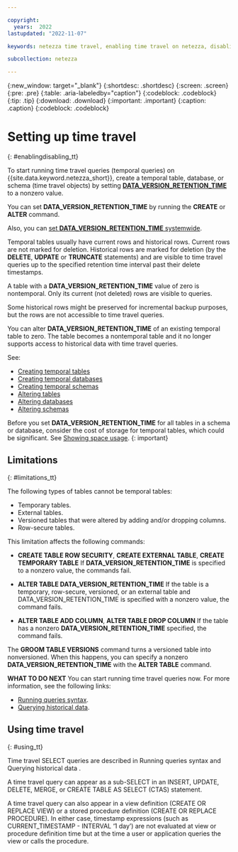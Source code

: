 ```yaml
---

copyright:
  years:  2022
lastupdated: "2022-11-07"

keywords: netezza time travel, enabling time travel on netezza, disabling time travel on netezza, enabling time travel, disabling time travel, time travel

subcollection: netezza

---
```


{:new_window: target="_blank"}
{:shortdesc: .shortdesc}
{:screen: .screen}
{:pre: .pre}
{:table: .aria-labeledby="caption"}
{:codeblock: .codeblock}
{:tip: .tip}
{:download: .download}
{:important: .important}
{:caption: .caption}
{:codeblock: .codeblock}

# Setting up time travel
{: #enablingdisabling_tt}

To start running time travel queries (temporal queries) on {{site.data.keyword.netezza_short}}, create a temporal table, database, or schema (time travel objects) by setting [**DATA_VERSION_RETENTION_TIME**](/docs/netezza?topic=netezza-dataretentioninterval_tt#dataretentionintervaldef_tt) to a nonzero value.

You can set **DATA_VERSION_RETENTION_TIME** by running the **CREATE** or **ALTER** command.

Also, you can [set **DATA_VERSION_RETENTION_TIME** systemwide](/docs/netezza?topic=netezza-dataretentioninterval_tt#settingretentioninterval_tt).

Temporal tables usually have current rows and historical rows. Current rows are not marked for deletion. Historical rows are marked for deletion (by the **DELETE**, **UDPATE** or **TRUNCATE** statements) and are visible to time travel queries up to the specified retention time interval past their delete timestamps.

A table with a **DATA_VERSION_RETENTION_TIME** value of zero is nontemporal. Only its current (not deleted) rows are visible to queries.

Some historical rows might be preserved for incremental backup purposes, but the rows are not accessible to time travel queries.

You can alter **DATA_VERSION_RETENTION_TIME** of an existing temporal table to zero. The table becomes a nontemporal table and it no longer supports access to historical data with time travel queries.

See:

- [Creating temporal tables](/docs/netezza?topic=netezza-temporaltables_tt#creatingtemporal_tt)
- [Creating temporal databases](/docs/netezza?topic=netezza-temporaltables_tt#createdb_tt)
- [Creating temporal schemas](/docs/netezza?topic=netezza-temporaltables_tt#createschemas_tt)
- [Altering tables](/docs/netezza?topic=netezza-alteringobjects_tt#altertables_tt)
- [Altering databases](/docs/netezza?topic=netezza-alteringobjects_tt#alterdb_tt)
- [Altering schemas](/docs/netezza?topic=netezza-alteringobjects_tt#alteringschemas_tt)

Before you set **DATA_VERSION_RETENTION_TIME** for all tables in a schema or database, consider the cost of storage for temporal tables, which could be significant. See [Showing space usage](/docs/netezza?topic=netezza-showingspaceusage_tt).
{: important}

## Limitations
{: #limitations_tt}

The following types of tables cannot be temporal tables:

- Temporary tables.
- External tables.
- Versioned tables that were altered by adding and/or dropping columns.
- Row-secure tables.

This limitation affects the following commands:

- **CREATE TABLE ROW SECURITY**, **CREATE EXTERNAL TABLE**, **CREATE TEMPORARY TABLE**
    If **DATA_VERSION_RETENTION_TIME** is specified to a nonzero value, the commands fail.

- **ALTER TABLE DATA_VERSION_RETENTION_TIME**
    If the table is a temporary, row-secure, versioned, or an external table and DATA_VERSION_RETENTION_TIME is specified with a nonzero value, the command fails.

- **ALTER TABLE ADD COLUMN**, **ALTER TABLE DROP COLUMN**
    If the table has a nonzero **DATA_VERSION_RETENTION_TIME** specified, the command fails.

The **GROOM TABLE VERSIONS** command turns a versioned table into nonversioned. When this happens, you can specify a nonzero **DATA_VERSION_RETENTION_TIME** with the **ALTER TABLE** command.

**WHAT TO DO NEXT**
You can start running time travel queries now. For more information, see the following links:

- [Running queries syntax](/docs/netezza?topic=netezza-runningqueries_tt).
- [Querying historical data](/docs/netezza?topic=netezza-queryingdata_tt).


## Using time travel
{: #using_tt}

Time travel SELECT queries are described in Running queries syntax and Querying historical data .

A time travel query can appear as a sub-SELECT in an INSERT, UPDATE, DELETE, MERGE, or CREATE TABLE AS SELECT (CTAS) statement.

A time travel query can also appear in a view definition (CREATE OR REPLACE VIEW) or a stored procedure definition (CREATE OR REPLACE PROCEDURE). In either case, timestamp expressions (such as CURRENT_TIMESTAMP - INTERVAL ‘1 day’) are not evaluated at view or procedure definition time but at the time a user or application queries the view or calls the procedure.
